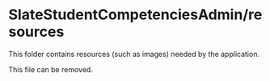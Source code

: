 # SlateStudentCompetenciesAdmin/resources

This folder contains resources (such as images) needed by the application. 

This file can be removed.
